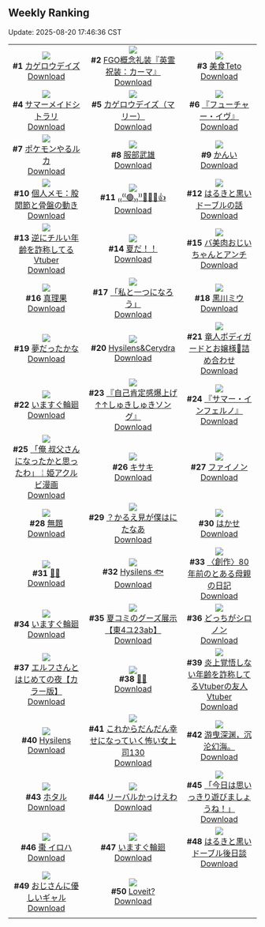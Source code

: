 ## Weekly Ranking
Update: 2025-08-20 17:46:36 CST

|      |      |      |
| :----: | :----: | :----: |
| ![](https://i.pixiv.re/c/240x480/img-master/img/2025/08/15/17/36/48/133915289_p0_master1200.jpg)<br>**#1** [カゲロウデイズ](https://www.pixiv.net/artworks/133915289)<br>[Download](https://i.pixiv.re/img-original/img/2025/08/15/17/36/48/133915289_p0.png) | ![](https://i.pixiv.re/c/240x480/img-master/img/2025/08/13/07/00/58/133821085_p0_master1200.jpg)<br>**#2** [FGO概念礼装『英霊祝装：カーマ』](https://www.pixiv.net/artworks/133821085)<br>[Download](https://i.pixiv.re/img-original/img/2025/08/13/07/00/58/133821085_p0.jpg) | ![](https://i.pixiv.re/c/240x480/img-master/img/2025/08/13/00/16/43/133812724_p0_master1200.jpg)<br>**#3** [美食Teto](https://www.pixiv.net/artworks/133812724)<br>[Download](https://i.pixiv.re/img-original/img/2025/08/13/00/16/43/133812724_p0.jpg) |
| ![](https://i.pixiv.re/c/240x480/img-master/img/2025/08/14/00/00/09/133850927_p0_master1200.jpg)<br>**#4** [サマーメイドシトラリ](https://www.pixiv.net/artworks/133850927)<br>[Download](https://i.pixiv.re/img-original/img/2025/08/14/00/00/09/133850927_p0.jpg) | ![](https://i.pixiv.re/c/240x480/img-master/img/2025/08/15/22/31/40/133927478_p0_master1200.jpg)<br>**#5** [カゲロウデイズ（マリー）](https://www.pixiv.net/artworks/133927478)<br>[Download](https://i.pixiv.re/img-original/img/2025/08/15/22/31/40/133927478_p0.jpg) | ![](https://i.pixiv.re/c/240x480/img-master/img/2025/08/13/23/01/43/133848472_p0_master1200.jpg)<br>**#6** [『フューチャー・イヴ』](https://www.pixiv.net/artworks/133848472)<br>[Download](https://i.pixiv.re/img-original/img/2025/08/13/23/01/43/133848472_p0.png) |
| ![](https://i.pixiv.re/c/240x480/img-master/img/2025/08/14/06/26/43/133859811_p0_master1200.jpg)<br>**#7** [ポケモンやるルカ](https://www.pixiv.net/artworks/133859811)<br>[Download](https://i.pixiv.re/img-original/img/2025/08/14/06/26/43/133859811_p0.jpg) | ![](https://i.pixiv.re/c/240x480/img-master/img/2025/08/14/00/00/16/133850993_p0_master1200.jpg)<br>**#8** [服部武雄](https://www.pixiv.net/artworks/133850993)<br>[Download](https://i.pixiv.re/img-original/img/2025/08/14/00/00/16/133850993_p0.jpg) | ![](https://i.pixiv.re/c/240x480/img-master/img/2025/08/13/09/03/46/133823331_p0_master1200.jpg)<br>**#9** [かんい](https://www.pixiv.net/artworks/133823331)<br>[Download](https://i.pixiv.re/img-original/img/2025/08/13/09/03/46/133823331_p0.jpg) |
| ![](https://i.pixiv.re/c/240x480/img-master/img/2025/08/14/06/00/07/133859457_p0_master1200.jpg)<br>**#10** [個人メモ：股関節と骨盤の動き](https://www.pixiv.net/artworks/133859457)<br>[Download](https://i.pixiv.re/img-original/img/2025/08/14/06/00/07/133859457_p0.jpg) | ![](https://i.pixiv.re/c/240x480/img-master/img/2025/08/14/00/00/07/133850913_p0_master1200.jpg)<br>**#11** [₍₍⁽⁽🟢₎₎⁾⁾🫷🏼😎👍](https://www.pixiv.net/artworks/133850913)<br>[Download](https://i.pixiv.re/img-original/img/2025/08/14/00/00/07/133850913_p0.jpg) | ![](https://i.pixiv.re/c/240x480/img-master/img/2025/08/15/07/42/40/133900585_p0_master1200.jpg)<br>**#12** [はるきと黒いドーブルの話](https://www.pixiv.net/artworks/133900585)<br>[Download](https://i.pixiv.re/img-original/img/2025/08/15/07/42/40/133900585_p0.jpg) |
| ![](https://i.pixiv.re/c/240x480/img-master/img/2025/08/14/21/20/17/133883471_p0_master1200.jpg)<br>**#13** [逆にチルい年齢を詐称してるVtuber](https://www.pixiv.net/artworks/133883471)<br>[Download](https://i.pixiv.re/img-original/img/2025/08/14/21/20/17/133883471_p0.png) | ![](https://i.pixiv.re/c/240x480/img-master/img/2025/08/13/07/45/28/133821884_p0_master1200.jpg)<br>**#14** [夏だ！！](https://www.pixiv.net/artworks/133821884)<br>[Download](https://i.pixiv.re/img-original/img/2025/08/13/07/45/28/133821884_p0.png) | ![](https://i.pixiv.re/c/240x480/img-master/img/2025/08/13/00/00/21/133811675_p0_master1200.jpg)<br>**#15** [バ美肉おじいちゃんとアンチ](https://www.pixiv.net/artworks/133811675)<br>[Download](https://i.pixiv.re/img-original/img/2025/08/13/00/00/21/133811675_p0.jpg) |
| ![](https://i.pixiv.re/c/240x480/img-master/img/2025/08/14/00/30/05/133852551_p0_master1200.jpg)<br>**#16** [真理果](https://www.pixiv.net/artworks/133852551)<br>[Download](https://i.pixiv.re/img-original/img/2025/08/14/00/30/05/133852551_p0.jpg) | ![](https://i.pixiv.re/c/240x480/img-master/img/2025/08/15/00/00/22/133890597_p0_master1200.jpg)<br>**#17** [「私と一つになろう」](https://www.pixiv.net/artworks/133890597)<br>[Download](https://i.pixiv.re/img-original/img/2025/08/15/00/00/22/133890597_p0.jpg) | ![](https://i.pixiv.re/c/240x480/img-master/img/2025/08/14/01/54/25/133855267_p0_master1200.jpg)<br>**#18** [黒川ミウ](https://www.pixiv.net/artworks/133855267)<br>[Download](https://i.pixiv.re/img-original/img/2025/08/14/01/54/25/133855267_p0.jpg) |
| ![](https://i.pixiv.re/c/240x480/img-master/img/2025/08/15/22/26/04/133927195_p0_master1200.jpg)<br>**#19** [夢だったかな](https://www.pixiv.net/artworks/133927195)<br>[Download](https://i.pixiv.re/img-original/img/2025/08/15/22/26/04/133927195_p0.jpg) | ![](https://i.pixiv.re/c/240x480/img-master/img/2025/08/14/12/13/07/133866820_p0_master1200.jpg)<br>**#20** [Hysilens&Cerydra](https://www.pixiv.net/artworks/133866820)<br>[Download](https://i.pixiv.re/img-original/img/2025/08/14/12/13/07/133866820_p0.png) | ![](https://i.pixiv.re/c/240x480/img-master/img/2025/08/15/00/53/49/133893121_p0_master1200.jpg)<br>**#21** [竜人ボディガードとお嬢様🐉詰め合わせ](https://www.pixiv.net/artworks/133893121)<br>[Download](https://i.pixiv.re/img-original/img/2025/08/15/00/53/49/133893121_p0.png) |
| ![](https://i.pixiv.re/c/240x480/img-master/img/2025/08/14/05/18/22/133858899_p0_master1200.jpg)<br>**#22** [いますぐ輪廻](https://www.pixiv.net/artworks/133858899)<br>[Download](https://i.pixiv.re/img-original/img/2025/08/14/05/18/22/133858899_p0.png) | ![](https://i.pixiv.re/c/240x480/img-master/img/2025/08/14/00/00/07/133850905_p0_master1200.jpg)<br>**#23** [『自己肯定感爆上げ↑↑しゅきしゅきソング』](https://www.pixiv.net/artworks/133850905)<br>[Download](https://i.pixiv.re/img-original/img/2025/08/14/00/00/07/133850905_p0.jpg) | ![](https://i.pixiv.re/c/240x480/img-master/img/2025/08/14/20/26/23/133881153_p0_master1200.jpg)<br>**#24** [『サマー・インフェルノ』](https://www.pixiv.net/artworks/133881153)<br>[Download](https://i.pixiv.re/img-original/img/2025/08/14/20/26/23/133881153_p0.png) |
| ![](https://i.pixiv.re/c/240x480/img-master/img/2025/08/13/19/26/55/133839175_p0_master1200.jpg)<br>**#25** [「俺 叔父さんになったかと思ったわ」￤姫アクルビ漫画](https://www.pixiv.net/artworks/133839175)<br>[Download](https://i.pixiv.re/img-original/img/2025/08/13/19/26/55/133839175_p0.jpg) | ![](https://i.pixiv.re/c/240x480/img-master/img/2025/08/14/00/00/18/133851013_p0_master1200.jpg)<br>**#26** [キサキ](https://www.pixiv.net/artworks/133851013)<br>[Download](https://i.pixiv.re/img-original/img/2025/08/14/00/00/18/133851013_p0.jpg) | ![](https://i.pixiv.re/c/240x480/img-master/img/2025/08/14/00/00/12/133850959_p0_master1200.jpg)<br>**#27** [ファイノン](https://www.pixiv.net/artworks/133850959)<br>[Download](https://i.pixiv.re/img-original/img/2025/08/14/00/00/12/133850959_p0.png) |
| ![](https://i.pixiv.re/c/240x480/img-master/img/2025/08/15/05/55/03/133898901_p0_master1200.jpg)<br>**#28** [無題](https://www.pixiv.net/artworks/133898901)<br>[Download](https://i.pixiv.re/img-original/img/2025/08/15/05/55/03/133898901_p0.png) | ![](https://i.pixiv.re/c/240x480/img-master/img/2025/08/14/18/32/33/133876950_p0_master1200.jpg)<br>**#29** [？かるえ見が僕はにたなあ](https://www.pixiv.net/artworks/133876950)<br>[Download](https://i.pixiv.re/img-original/img/2025/08/14/18/32/33/133876950_p0.jpg) | ![](https://i.pixiv.re/c/240x480/img-master/img/2025/08/14/18/44/03/133877292_p0_master1200.jpg)<br>**#30** [はかせ](https://www.pixiv.net/artworks/133877292)<br>[Download](https://i.pixiv.re/img-original/img/2025/08/14/18/44/03/133877292_p0.png) |
| ![](https://i.pixiv.re/c/240x480/img-master/img/2025/08/13/20/45/04/133842319_p0_master1200.jpg)<br>**#31** [🫧🐚](https://www.pixiv.net/artworks/133842319)<br>[Download](https://i.pixiv.re/img-original/img/2025/08/13/20/45/04/133842319_p0.png) | ![](https://i.pixiv.re/c/240x480/img-master/img/2025/08/14/00/24/25/133852315_p0_master1200.jpg)<br>**#32** [Hysilens 🐟](https://www.pixiv.net/artworks/133852315)<br>[Download](https://i.pixiv.re/img-original/img/2025/08/14/00/24/25/133852315_p0.png) | ![](https://i.pixiv.re/c/240x480/img-master/img/2025/08/15/21/59/13/133925878_p0_master1200.jpg)<br>**#33** [〈創作〉80年前のとある母親の日記](https://www.pixiv.net/artworks/133925878)<br>[Download](https://i.pixiv.re/img-original/img/2025/08/15/21/59/13/133925878_p0.jpg) |
| ![](https://i.pixiv.re/c/240x480/img-master/img/2025/08/14/18/01/35/133875954_p0_master1200.jpg)<br>**#34** [いますぐ輪廻](https://www.pixiv.net/artworks/133875954)<br>[Download](https://i.pixiv.re/img-original/img/2025/08/14/18/01/35/133875954_p0.jpg) | ![](https://i.pixiv.re/c/240x480/img-master/img/2025/08/14/02/24/10/133856008_p0_master1200.jpg)<br>**#35** [夏コミのグーズ展示【東4ユ23ab】](https://www.pixiv.net/artworks/133856008)<br>[Download](https://i.pixiv.re/img-original/img/2025/08/14/02/24/10/133856008_p0.jpg) | ![](https://i.pixiv.re/c/240x480/img-master/img/2025/08/15/11/50/35/133905838_p0_master1200.jpg)<br>**#36** [どっちがシロノン](https://www.pixiv.net/artworks/133905838)<br>[Download](https://i.pixiv.re/img-original/img/2025/08/15/11/50/35/133905838_p0.png) |
| ![](https://i.pixiv.re/c/240x480/img-master/img/2025/08/14/00/00/40/133851132_p0_master1200.jpg)<br>**#37** [エルフさんとはじめての夜【カラー版】](https://www.pixiv.net/artworks/133851132)<br>[Download](https://i.pixiv.re/img-original/img/2025/08/14/00/00/40/133851132_p0.jpg) | ![](https://i.pixiv.re/c/240x480/img-master/img/2025/08/14/20/57/37/133882370_p0_master1200.jpg)<br>**#38** [🎐🎆](https://www.pixiv.net/artworks/133882370)<br>[Download](https://i.pixiv.re/img-original/img/2025/08/14/20/57/37/133882370_p0.jpg) | ![](https://i.pixiv.re/c/240x480/img-master/img/2025/08/13/21/07/09/133843424_p0_master1200.jpg)<br>**#39** [炎上覚悟しない年齢を詐称してるVtuberの友人Vtuber](https://www.pixiv.net/artworks/133843424)<br>[Download](https://i.pixiv.re/img-original/img/2025/08/13/21/07/09/133843424_p0.png) |
| ![](https://i.pixiv.re/c/240x480/img-master/img/2025/08/14/08/45/04/133862271_p0_master1200.jpg)<br>**#40** [Hysilens](https://www.pixiv.net/artworks/133862271)<br>[Download](https://i.pixiv.re/img-original/img/2025/08/14/08/45/04/133862271_p0.jpg) | ![](https://i.pixiv.re/c/240x480/img-master/img/2025/08/14/17/00/09/133873855_p0_master1200.jpg)<br>**#41** [これからだんだん幸せになっていく怖い女上司130](https://www.pixiv.net/artworks/133873855)<br>[Download](https://i.pixiv.re/img-original/img/2025/08/14/17/00/09/133873855_p0.jpg) | ![](https://i.pixiv.re/c/240x480/img-master/img/2025/08/14/12/21/56/133867016_p0_master1200.jpg)<br>**#42** [游曳深渊，沉沦幻海。](https://www.pixiv.net/artworks/133867016)<br>[Download](https://i.pixiv.re/img-original/img/2025/08/14/12/21/56/133867016_p0.jpg) |
| ![](https://i.pixiv.re/c/240x480/img-master/img/2025/08/14/00/00/10/133850936_p0_master1200.jpg)<br>**#43** [ホタル](https://www.pixiv.net/artworks/133850936)<br>[Download](https://i.pixiv.re/img-original/img/2025/08/14/00/00/10/133850936_p0.jpg) | ![](https://i.pixiv.re/c/240x480/img-master/img/2025/08/14/18/33/19/133876970_p0_master1200.jpg)<br>**#44** [リーバルかっけえわ](https://www.pixiv.net/artworks/133876970)<br>[Download](https://i.pixiv.re/img-original/img/2025/08/14/18/33/19/133876970_p0.jpg) | ![](https://i.pixiv.re/c/240x480/img-master/img/2025/08/14/00/13/52/133851892_p0_master1200.jpg)<br>**#45** [「今日は思いっきり遊びましょうね！」](https://www.pixiv.net/artworks/133851892)<br>[Download](https://i.pixiv.re/img-original/img/2025/08/14/00/13/52/133851892_p0.jpg) |
| ![](https://i.pixiv.re/c/240x480/img-master/img/2025/08/14/00/27/32/133852425_p0_master1200.jpg)<br>**#46** [棗 イロハ](https://www.pixiv.net/artworks/133852425)<br>[Download](https://i.pixiv.re/img-original/img/2025/08/14/00/27/32/133852425_p0.png) | ![](https://i.pixiv.re/c/240x480/img-master/img/2025/08/13/19/00/04/133838109_p0_master1200.jpg)<br>**#47** [いますぐ輪廻](https://www.pixiv.net/artworks/133838109)<br>[Download](https://i.pixiv.re/img-original/img/2025/08/13/19/00/04/133838109_p0.jpg) | ![](https://i.pixiv.re/c/240x480/img-master/img/2025/08/15/06/27/32/133899416_p0_master1200.jpg)<br>**#48** [はるきと黒いドーブル後日談](https://www.pixiv.net/artworks/133899416)<br>[Download](https://i.pixiv.re/img-original/img/2025/08/15/06/27/32/133899416_p0.jpg) |
| ![](https://i.pixiv.re/c/240x480/img-master/img/2025/08/13/16/29/17/133833482_p0_master1200.jpg)<br>**#49** [おじさんに優しいギャル](https://www.pixiv.net/artworks/133833482)<br>[Download](https://i.pixiv.re/img-original/img/2025/08/13/16/29/17/133833482_p0.jpg) | ![](https://i.pixiv.re/c/240x480/img-master/img/2025/08/13/09/50/39/133824219_p0_master1200.jpg)<br>**#50** [Loveit?](https://www.pixiv.net/artworks/133824219)<br>[Download](https://i.pixiv.re/img-original/img/2025/08/13/09/50/39/133824219_p0.png) |
|      |
